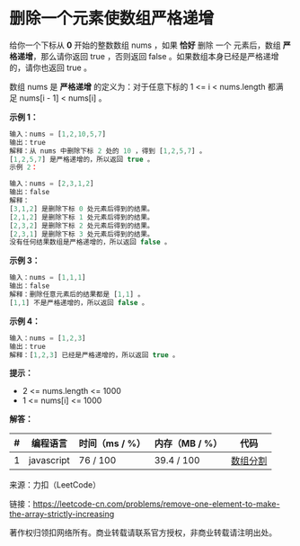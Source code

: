 # 删除一个元素使数组严格递增

给你一个下标从 **0** 开始的整数数组 nums ，如果 **恰好** 删除 一个 元素后，数组 **严格递增**，那么请你返回 true ，否则返回 false 。如果数组本身已经是严格递增的，请你也返回 true 。

数组 nums 是 **严格递增** 的定义为：对于任意下标的 1 <= i < nums.length 都满足 nums[i - 1] < nums[i] 。

**示例 1：**

``` javascript
输入：nums = [1,2,10,5,7]
输出：true
解释：从 nums 中删除下标 2 处的 10 ，得到 [1,2,5,7] 。
[1,2,5,7] 是严格递增的，所以返回 true 。
示例 2：

输入：nums = [2,3,1,2]
输出：false
解释：
[3,1,2] 是删除下标 0 处元素后得到的结果。
[2,1,2] 是删除下标 1 处元素后得到的结果。
[2,3,2] 是删除下标 2 处元素后得到的结果。
[2,3,1] 是删除下标 3 处元素后得到的结果。
没有任何结果数组是严格递增的，所以返回 false 。
```

**示例 3：**

``` javascript
输入：nums = [1,1,1]
输出：false
解释：删除任意元素后的结果都是 [1,1] 。
[1,1] 不是严格递增的，所以返回 false 。
```

**示例 4：**

``` javascript
输入：nums = [1,2,3]
输出：true
解释：[1,2,3] 已经是严格递增的，所以返回 true 。
```

**提示：**

- 2 <= nums.length <= 1000
- 1 <= nums[i] <= 1000

**解答：**

**#**|**编程语言**|**时间（ms / %）**|**内存（MB / %）**|**代码**
--|--|--|--|--
1|javascript|76 / 100|39.4 / 100|[数组分割](./javascript/ac_v1.js)

来源：力扣（LeetCode）

链接：https://leetcode-cn.com/problems/remove-one-element-to-make-the-array-strictly-increasing

著作权归领扣网络所有。商业转载请联系官方授权，非商业转载请注明出处。

